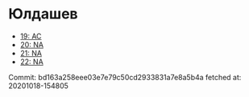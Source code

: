 # Юлдашев
- [19: AC](19.md)
- [20: NA](20.md)
- [21: NA](21.md)
- [22: NA](22.md)

Commit: bd163a258eee03e7e79c50cd2933831a7e8a5b4a
 fetched at: 20201018-154805
